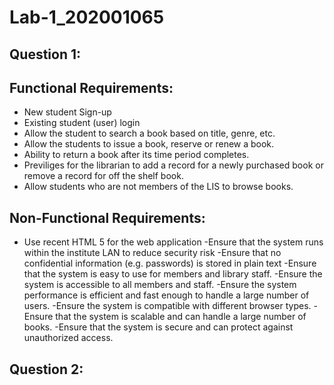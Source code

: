 # Lab-1_202001065
## Question 1:
## Functional Requirements: 

- New student Sign-up
- Existing student (user) login 
- Allow the student to search a book based on title, genre, etc. 
- Allow the students to issue a book, reserve or renew a book.
- Ability to return a book after its time period completes.	
- Previliges for the librarian to add a record for a newly purchased book or remove a record for off the shelf book.
- Allow students who are not members of the LIS to browse books.

## Non-Functional Requirements: 

- Use recent HTML 5 for the web application
-Ensure that the system runs within the institute LAN to reduce security risk
-Ensure that no confidential information (e.g. passwords) is stored in plain text
-Ensure that the system is easy to use for members and library staff.
-Ensure the system is accessible to all members and staff.
-Ensure the system performance is efficient and fast enough to handle a large number of users.
-Ensure the system is compatible with different browser types.
-Ensure that the system is scalable and can handle a large number of books.
-Ensure that the system is secure and can protect against unauthorized access.
 
 ## Question 2:
